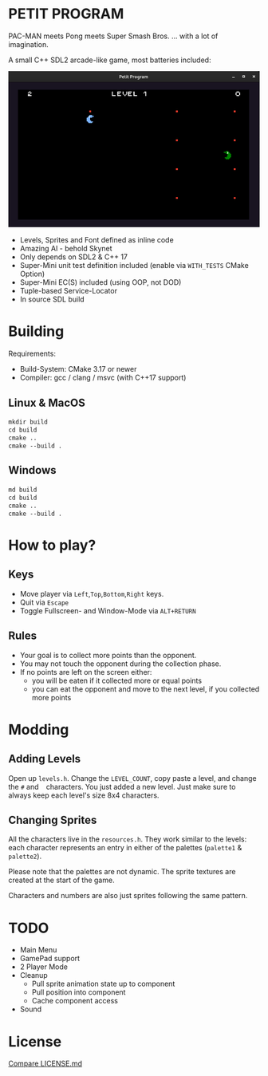 # PETIT PROGRAM

PAC-MAN meets Pong meets Super Smash Bros. ... with a lot of imagination.

A small C++ SDL2 arcade-like game, most batteries included:

![Petit Program Screenshot](media/petit_program.png)

- Levels, Sprites and Font defined as inline code
- Amazing AI - behold Skynet
- Only depends on SDL2 & C++ 17
- Super-Mini unit test definition included (enable via `WITH_TESTS` CMake Option)
- Super-Mini EC(S) included (using OOP, not DOD)
- Tuple-based Service-Locator
- In source SDL build

# Building

Requirements:

- Build-System: CMake 3.17 or newer
- Compiler: gcc / clang / msvc (with C++17 support)

## Linux & MacOS

```shell
mkdir build
cd build
cmake ..
cmake --build .
```

## Windows

```shell
md build
cd build
cmake ..
cmake --build .
```

# How to play?

## Keys

- Move player via `Left`,`Top`,`Bottom`,`Right` keys.
- Quit via `Escape`
- Toggle Fullscreen- and Window-Mode via `ALT+RETURN`

## Rules

- Your goal is to collect more points than the opponent.
- You may not touch the opponent during the collection phase.
- If no points are left on the screen either:
  - you will be eaten if it collected more or equal points
  - you can eat the opponent and move to the next level, if you collected more points

# Modding

## Adding Levels 
Open up `levels.h`. Change the `LEVEL_COUNT`,
copy paste a level, and change the `#` and ` ` characters.
You just added a new level. Just make sure to always
keep each level's size 8x4 characters.

## Changing Sprites

All the characters live in the `resources.h`.
They work similar to the levels: each character represents an
entry in either of the palettes (`palette1` & `palette2`).

Please note that the palettes are not dynamic. The sprite
textures are created at the start of the game.

Characters and numbers are also just sprites following
the same pattern.

# TODO

- Main Menu
- GamePad support
- 2 Player Mode
- Cleanup
  - Pull sprite animation state up to component
  - Pull position into component
  - Cache component access
- Sound  

# License

[Compare LICENSE.md](LICENSE.md)
